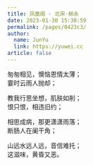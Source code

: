 ```yaml
---
title: 凤凰阁 - 北宋·柳永
date: 2023-01-30 15:38:59
permalink: /pages/0423c3/
author: 
  name: JunYu
  link: https://yuwei.cc
article: false
---
```

匆匆相见，懊恼恩情太薄；  
霎时云雨人抛却；

教我行思坐想，肌肤如削；  
恨只恨，相违旧约；

相思成病，那更潇潇雨落；  
断肠人在阑干角；

山远水远人远，音信难托；  
这滋味，黄昏又恶。
